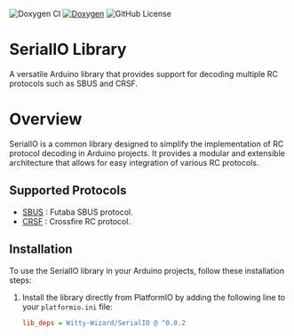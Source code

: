 ![Doxygen CI](https://github.com/Witty-Wizard/SerialIO/actions/workflows/main.yaml/badge.svg)
[![Doxygen](https://github.com/adafruit/ci-arduino/blob/master/assets/doxygen_badge.svg)](https://witty-wizard.github.io/SerialIO/)
![GitHub License](https://img.shields.io/github/license/Witty-Wizard/SerialIO)

# SerialIO Library

A versatile Arduino library that provides support for decoding multiple RC protocols such as SBUS and CRSF.

# Overview

SerialIO is a common library designed to simplify the implementation of RC protocol decoding in Arduino projects. It provides a modular and extensible architecture that allows for easy integration of various RC protocols.

## Supported Protocols

- [SBUS](https://witty-wizard.github.io/SerialIO/sbusintro.html) : Futaba SBUS protocol.
- [CRSF](https://witty-wizard.github.io/SerialIO/crsfintro.html) : Crossfire RC protocol.

## Installation

To use the SerialIO library in your Arduino projects, follow these installation steps:

1. Install the library directly from PlatformIO by adding the following line to your `platformio.ini` file:

   ```ini
   lib_deps = Witty-Wizard/SerialIO @ ^0.0.2
   ```
